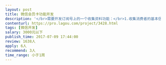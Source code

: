 ```yaml
---                
layout: post       
title: 微信会员卡功能开发           
description: '</br>需要开发订阅号上的一个收集资料功能：</br>1.收集消费者的基本信息，收集，姓名，性别，其他</br>2. 需要后台，支持看到收集的数据</br>3. 这个后台可以关联多个订阅号，可以看到不同订阅号上收集的信息</br>4. 需要简单的UI设计</br>'     
contenturl: https://pro.lagou.com/project/3428.html      
tags: [微信开发]            
salary: 3000元以下          
publish_time: 2017-07-09 17:44:00         
review: 1638人                   
apply: 6人                   
recommend: 3人                   
time_range: 小于1周              
---                 
```


